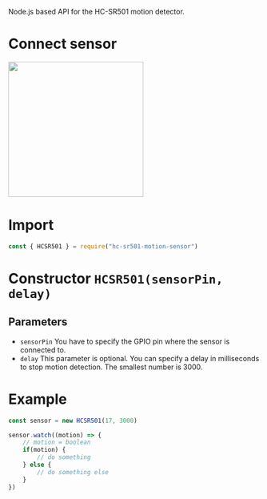 Node.js based API for the HC-SR501 motion detector.

# Connect sensor

<img src="https://user-images.githubusercontent.com/51929566/201531314-db63b98d-69c2-4498-8851-f7a821b003ab.png" width="270">

# Import

```jsx
const { HCSR501 } = require("hc-sr501-motion-sensor")
```

# Constructor `HCSR501(sensorPin, delay)`

## Parameters

- `sensorPin` You have to specify the GPIO pin where the sensor is connected to.
- `delay` This parameter is optional. You can specify a delay in milliseconds to stop motion detection. The smallest number is 3000.

# Example

```jsx
const sensor = new HCSR501(17, 3000)

sensor.watch((motion) => {
    // motion = boolean
    if(motion) {
        // do something
    } else {
        // do something else
    }
})
```